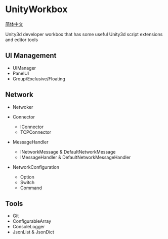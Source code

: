 # UnityWorkbox 

[简体中文](./README-ZH-cn.md)

Unity3d developer workbox that has some useful Unity3d script extensions and editor tools

## UI Management

* UIManager
* PanelUI
* Group/Exclusive/Floating

## Network

* Netwoker

* Connector
  * IConnector
  * TCPConnector

* MessageHandler
  * INetworkMessage & DefaultNetworkMessage
  * IMessageHandler & DefaultNetworkMessageHandler

* NetworkConfiguration
  * Option
  * Switch
  * Command

## Tools
* Git
* ConfigurableArray
* ConsoleLogger
* JsonList & JsonDict
